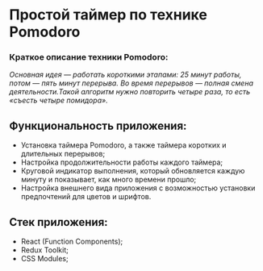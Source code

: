 # Простой таймер по технике Pomodoro 

### Краткое описание техники Pomodoro:
_Основная идея ― работать короткими этапами: 25 минут работы, потом ― пять минут перерыва. Во время перерывов ― полная смена деятельности.Такой алгоритм нужно повторить четыре раза, то есть «съесть четыре помидора»._

## Функциональность приложения:

* Установка таймера Pomodoro, а также таймера коротких и длительных перерывов;
* Настройка продолжительности работы каждого таймера;
* Круговой индикатор выполнения, который обновляется каждую минуту и показывает, как много времени прошло;
* Настройка внешнего вида приложения с возможностью установки предпочтений для цветов и шрифтов.

## Стек приложения:
* React (Function Components);
* Redux Toolkit;
* CSS Modules;
